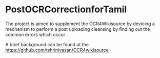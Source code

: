 # PostOCRCorrectionforTamil
The project is aimed to supplement the OCR4Wikisource by devicing a mechanism to perform a post uploading cleansing by finding out the common errors which occur .

A brief background can be found at the https://github.com/tshrinivasan/OCR4wikisource
